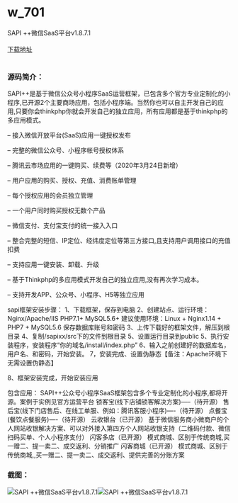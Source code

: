 # w_701
SAPI ++微信SaaS平台v1.8.7.1
<br/></br>
[下载地址](https://www.uuid2.com/701.html "下载地址")
<br/></br>
<h3>源码简介：</h3>
<p>SAPI++是基于微信公众号小程序SaaS运营框架，已包含多个官方专业定制化的小程序,已开源2个主要商场应用，包括小程序端。当然你也可以自主开发自己的应用,只要你会thinkphp你就会开发自己的独立应用，所有应用都是基于thinkphp的多应用模式。<p>
<p>– 接入微信开放平台(SaaS)应用一键授权发布<p>
<p>– 完整的微信公众号、小程序帐号授权体系<p>
<p>– 腾讯云市场应用的一键购买、续费等（2020年3月24日新增）<p>
<p>– 用户应用的购买、授权、充值、消费账单管理<p>
<p>– 每个授权应用的会员独立管理<p>
<p>– 一个用户同时购买授权无数个产品<p>
<p>– 微信支付、支付宝支付的统一接入入口<p>
<p>– 整合完整的短信、IP定位、经纬度定位等第三方接口,且支持用户调用接口的充值扣费<p>
<p>– 支持应用一键安装、卸载、升级<p>
<p>– 基于Thinkphp的多应用模式开发自己的独立应用,没有再次学习成本。<p>
<p>– 支持开发APP、公众号、小程序、H5等独立应用<p>
<p>sapi框架安装步骤：
1、下载框架，保存到电脑
2、创建站点、运行环境：
Nginx/Apache/IIS PHP7.1+ MySQL5.6+ 建议使用环境：Linux + Nginx1.14 + PHP7 + MySQL5.6
保存数据库账号和密码
3、上传下载好的框架文件，解压到根目录
4、复制/sapixx/src下的文件到根目录
5、设置运行目录到public
5、执行安装程序，安装程序“你的域名/install/index.php”
6、输入之前创建好的数据库名，用户名、和密码，开始安装。
7，安装完成、设置伪静态【备注：Apache环境下无需设置伪静态】<p>
<p>8、框架安装完成，开始安装应用<p>
<p>包含应用：
SAPI++公众号小程序SaaS框架包含多个专业定制化的小程序,都将开源。案例于实例见官方运营平台
锁客宝(线下店铺锁客解决方案)—–（待开源）
售后宝(线下门店售后、在线工单服、例如：腾讯客服小程序)—-（待开源）
点餐宝(餐饮点餐服务)—-（待开源）
云收银台（已开源）
基于微信服务商小微商户的个人网站收银解决方案、可以对外接入第四方个人网站收银支持（二维码付款、微信扫码买单、个人小程序支付）
闪客多店（已开源）
模式商城、区别于传统商城,买一赠二、提一卖二、成交返利、分销推广
闪客商城（已开源）
模式商城、区别于传统商城,,买一赠二、提一卖二、成交返利、提供完善的分账方案<p>
<h3>截图：</h3>
<img src="https://www.uuid2.com/wp-content/uploads/img/202105/5de439e183.jpg" alt="SAPI ++微信SaaS平台v1.8.7.1"><img src="https://www.uuid2.com/wp-content/uploads/img/202110/7ac4057886.jpg" alt="SAPI ++微信SaaS平台v1.8.7.1">
